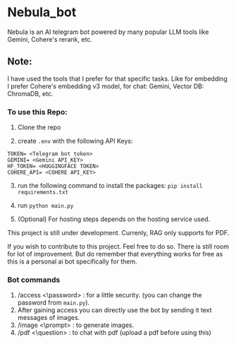 # Nebula_bot

Nebula is an AI telegram bot powered by many popular LLM tools like Gemini, Cohere's rerank, etc.

## Note:
I have used the tools that I prefer for that specific tasks. Like for embedding I prefer Cohere's embedding v3 model, for chat: Gemini, Vector DB: ChromaDB, etc.

### To use this Repo:
1. Clone the repo

2. create `.env` with the following API Keys:
```
TOKEN= <Telegram bot token>
GEMINI= <Gemini API_KEY>
HF_TOKEN= <HUGGINGFACE TOKEN>
COHERE_API= <COHERE API_KEY>
```

3. run the following command to install the packages:
`pip install requirements.txt`

4. run `python main.py`

5. (Optional) For hosting steps depends on the hosting service used.

This project is still under development. Currenly, RAG only supports for PDF. 

If you wish to contribute to this project. Feel free to do so. There is still room for lot of improvement. But do remember that everything works for free as this is a personal ai bot specifically for them.


### Bot commands
1. /access <\password> : for a little security. (you can change the password from `main.py`).
2. After gaining access you can directly use the bot by sending it text messages of images.
3. /image <\prompt> : to generate images.
4. /pdf <\question> : to chat with pdf (upload a pdf before using this)